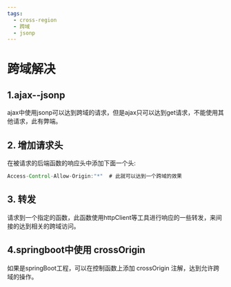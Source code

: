 ```yaml
---
tags:
  - cross-region
  - 跨域
  - jsonp
---
```


# 跨域解决

## 1.ajax--jsonp

ajax中使用jsonp可以达到跨域的请求，但是ajax只可以达到get请求，不能使用其他请求，此有弊端。

## 2. 增加请求头

在被请求的后端函数的响应头中添加下面一个头:

```java
Access-Control-Allow-Origin:"*"  # 此就可以达到一个跨域的效果
```



## 3. 转发

请求到一个指定的函数，此函数使用httpClient等工具进行响应的一些转发，来间接的达到相关的跨域访问。

## 4.springboot中使用 crossOrigin

如果是springBoot工程，可以在控制函数上添加 crossOrigin 注解，达到允许跨域的操作。